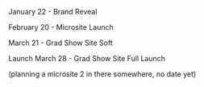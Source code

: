 January 22 - Brand Reveal 

February 20 - Microsite Launch

March 21 - Grad Show Site Soft

Launch March 28 - Grad Show Site Full Launch

\(planning a microsite 2 in there somewhere, no date yet\)

